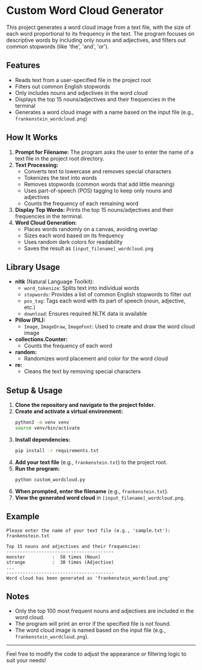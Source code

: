 # Custom Word Cloud Generator

This project generates a word cloud image from a text file, with the size of each word proportional to its frequency in the text. The program focuses on descriptive words by including only nouns and adjectives, and filters out common stopwords (like 'the', 'and', 'or').

## Features
- Reads text from a user-specified file in the project root
- Filters out common English stopwords
- Only includes nouns and adjectives in the word cloud
- Displays the top 15 nouns/adjectives and their frequencies in the terminal
- Generates a word cloud image with a name based on the input file (e.g., `frankenstein_wordcloud.png`)

## How It Works
1. **Prompt for Filename:** The program asks the user to enter the name of a text file in the project root directory.
2. **Text Processing:**
   - Converts text to lowercase and removes special characters
   - Tokenizes the text into words
   - Removes stopwords (common words that add little meaning)
   - Uses part-of-speech (POS) tagging to keep only nouns and adjectives
   - Counts the frequency of each remaining word
3. **Display Top Words:** Prints the top 15 nouns/adjectives and their frequencies in the terminal.
4. **Word Cloud Generation:**
   - Places words randomly on a canvas, avoiding overlap
   - Sizes each word based on its frequency
   - Uses random dark colors for readability
   - Saves the result as `[input_filename]_wordcloud.png`

## Library Usage
- **nltk** (Natural Language Toolkit):
  - `word_tokenize`: Splits text into individual words
  - `stopwords`: Provides a list of common English stopwords to filter out
  - `pos_tag`: Tags each word with its part of speech (noun, adjective, etc.)
  - `download`: Ensures required NLTK data is available
- **Pillow (PIL):**
  - `Image`, `ImageDraw`, `ImageFont`: Used to create and draw the word cloud image
- **collections.Counter:**
  - Counts the frequency of each word
- **random:**
  - Randomizes word placement and color for the word cloud
- **re:**
  - Cleans the text by removing special characters

## Setup & Usage
1. **Clone the repository and navigate to the project folder.**
2. **Create and activate a virtual environment:**
   ```bash
   python3 -m venv venv
   source venv/bin/activate
   ```
3. **Install dependencies:**
   ```bash
   pip install -r requirements.txt
   ```
4. **Add your text file** (e.g., `frankenstein.txt`) to the project root.
5. **Run the program:**
   ```bash
   python custom_wordcloud.py
   ```
6. **When prompted, enter the filename** (e.g., `frankenstein.txt`).
7. **View the generated word cloud** in `[input_filename]_wordcloud.png`.

## Example
```
Please enter the name of your text file (e.g., 'sample.txt'):
frankenstein.txt

Top 15 nouns and adjectives and their frequencies:
----------------------------------------
monster          :  50 times (Noun)
strange          :  30 times (Adjective)
...
----------------------------------------
Word cloud has been generated as 'frankenstein_wordcloud.png'
```

## Notes
- Only the top 100 most frequent nouns and adjectives are included in the word cloud.
- The program will print an error if the specified file is not found.
- The word cloud image is named based on the input file (e.g., `frankenstein_wordcloud.png`).

---
Feel free to modify the code to adjust the appearance or filtering logic to suit your needs! 